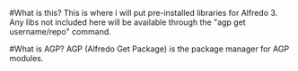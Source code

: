 #What is this?
This is where i will put pre-installed libraries for Alfredo 3. Any libs not included here will be available through the "agp get username/repo" command.

#What is AGP?
AGP (Alfredo Get Package) is the package manager for AGP modules.
